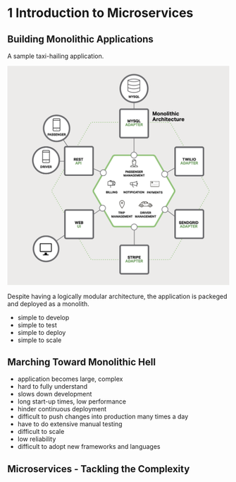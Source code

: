 # 1 Introduction to Microservices

## Building Monolithic Applications

A sample taxi-hailing application.

![A sample taxi-hailing application](images/1_1_a_sample_taxi_hailing_application.png)

Despite having a logically modular architecture, the application is packeged and
deployed as a monolith.

- simple to develop
- simple to test
- simple to deploy
- simple to scale

## Marching Toward Monolithic Hell

- application becomes large, complex
- hard to fully understand
- slows down development
- long start-up times, low performance
- hinder continuous deployment
- difficult to push changes into production many times a day
- have to do extensive manual testing
- difficult to scale
- low reliability
- difficult to adopt new frameworks and languages

## Microservices - Tackling the Complexity
